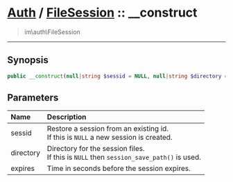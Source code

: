 # [Auth](auth.md) / [FileSession](auth-FileSession.md) :: __construct
 > im\auth\FileSession
____

## Synopsis
```php
public __construct(null|string $sessid = NULL, null|string $directory = NULL, int $expires = 86400)
```

## Parameters
| Name | Description |
| :--- | :---------- |
| sessid | Restore a session from an existing id.<br />If this is `NULL` a new session is created. |
| directory | Directory for the session files.<br />If this is `NULL` then `session_save_path()` is used. |
| expires | Time in seconds before the session expires. |
